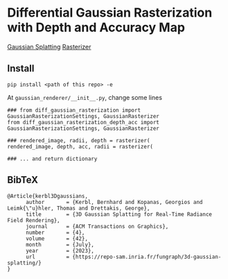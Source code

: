 # Differential Gaussian Rasterization with Depth and Accuracy Map

[Gaussian Splatting](https://github.com/graphdeco-inria/gaussian-splatting)
[Rasterizer](https://github.com/graphdeco-inria/diff-gaussian-rasterization/tree/59f5f77e3ddbac3ed9db93ec2cfe99ed6c5d121d)

## Install
```
pip install <path of this repo> -e
```

At `gaussian_renderer/__init__.py`, change some lines
```
### from diff_gaussian_rasterization import GaussianRasterizationSettings, GaussianRasterizer
from diff_gaussian_rasterization_depth_acc import GaussianRasterizationSettings, GaussianRasterizer

### rendered_image, radii, depth = rasterizer(
rendered_image, depth, acc, radii = rasterizer(

### ... and return dictionary
```


<section class="section" id="BibTeX">
  <div class="container is-max-desktop content">
    <h2 class="title">BibTeX</h2>
    <pre><code>@Article{kerbl3Dgaussians,
      author       = {Kerbl, Bernhard and Kopanas, Georgios and Leimk{\"u}hler, Thomas and Drettakis, George},
      title        = {3D Gaussian Splatting for Real-Time Radiance Field Rendering},
      journal      = {ACM Transactions on Graphics},
      number       = {4},
      volume       = {42},
      month        = {July},
      year         = {2023},
      url          = {https://repo-sam.inria.fr/fungraph/3d-gaussian-splatting/}
}</code></pre>
  </div>
</section>